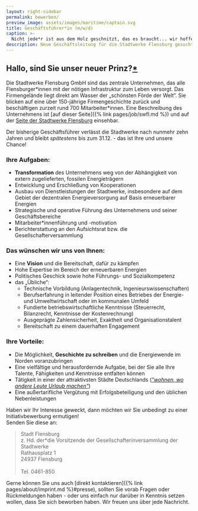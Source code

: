 ```yaml
---
layout: right-sidebar
permalink: bewerben/
preview_image: assets/images/maritime/captain.svg
title: Geschäftsführer*in (m/w/d)
caption: >-
  Nicht jede*r ist aus dem Holz geschnitzt, das es braucht... wir hoffen, dass Sie es sind! Erhalten Sie hier einen Überblick über das Anforderungsprofil der höchstdotierten Stelle Flensburgs.
description: Neue Geschäftsleitung für die Stadtwerke Flensburg gesucht!
---
```


## Hallo, sind Sie unser neuer Prinz?[\*][prinz]

Die Stadtwerke Flensburg GmbH sind das zentrale Unternehmen, das alle Flensburger*innen mit der nötigen Infrastruktur zum Leben versorgt. Das Firmengelände liegt direkt am Wasser der „schönsten Förde der Welt“. Sie blicken auf eine über 150-jährige Firmengeschichte zurück und beschäftigen zurzeit rund 700 Mitarbeiter\*innen. Eine Beschreibung des Unternehmens ist [auf dieser Seite]({% link pages/job/swfl.md %}) und auf der [Seite der Stadtwerke Flensburg]() einsehbar.

Der bisherige Geschäftsführer verlässt die Stadtwerke nach nunmehr zehn Jahren und bleibt *spätestens* bis zum 31.12. - das ist Ihre und unsere Chance! 

### Ihre Aufgaben:

* **Transformation** des Unternehmens weg von der Abhängigkeit von extern zugelieferten, fossilen Energieträgern
* Entwicklung und Erschließung von Kooperationen 
* Ausbau von Dienstleistungen der Stadtwerke, insbesondere auf dem Gebiet der dezentralen Energieversorgung auf Basis erneuerbarer Energien 
* Strategische und operative Führung des Unternehmens und seiner Geschäftsbereiche
* Mitarbeiter\*innenführung und -motivation 
* Berichterstattung an den Aufsichtsrat bzw. die Gesellschafterversammlung

### Das wünschen wir uns von Ihnen:

* Eine **Vision** und die Bereitschaft, dafür zu kämpfen
* Hohe Expertise im Bereich der erneuerbaren Energien
* Politisches Geschick sowie hohe Führungs- und Sozialkompetenz
* das „Übliche“:
    * Technische Vorbildung (Anlagentechnik, Ingenieurswissenschaften)
    * Berufserfahrung in leitender Position eines Betriebes der Energie- und Umweltwirtschaft oder im kommunalen Umfeld  
    * Fundierte betriebswirtschaftliche Kenntnisse (Steuerrecht, Bilanzrecht, Kenntnisse der Kostenrechnung)
    * Ausgeprägte Zahlensicherheit, Exaktheit und Organisationstalent
    * Bereitschaft zu einem dauerhaften Engagement

### Ihre Vorteile:

* Die Möglichkeit, **Geschichte zu schreiben** und die Energiewende im Norden voranzubringen
* Eine vielfältige und herausfordernde Aufgabe, bei der Sie alle Ihre Talente, Fähigkeiten und Kenntnisse entfalten können
* Tätigkeit in einer der attraktivsten Städte Deutschlands (*["wohnen, wo andere Leute Urlaub machen"][schoenste-foerde]*)
* Eine außertarifliche Vergütung mit Erfolgsbeteiligung und den üblichen Nebenleistungen

Haben wir Ihr Interesse geweckt, dann möchten wir Sie unbedingt zu einer Initiativbewerbung ermutigen!  
Senden Sie diese an:

> Stadt Flensburg  
z. Hd. der\*die Vorsitzende der Gesellschafterinversammlung der Stadtwerke  
Rathausplatz 1  
24937 Flensburg<br>    
Tel. 0461-850

Gerne können Sie uns auch [direkt kontaktieren]({% link pages/about/imprint.md %}#presse), sollten Sie vorab Fragen oder Rückmeldungen haben - oder uns einfach nur darüber in Kenntnis setzen wollen, dass Sie sich beworben haben. Wir freuen uns über jede Nachricht.


  [prinz]: # "Wolfgang Prinz war technischer Direktor der Stadtwerke und setzte seine Vision trotz politischen Widerstandes und negativer Einschätzungen aller Expert*innen mit großem Erfolg um."
  [schoenste-foerde]: https://www.youtube.com/watch?v=kURCht9BRfY